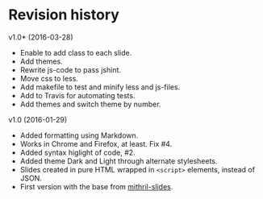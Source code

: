 Revision history
============================

v1.0* (2016-03-28)

* Enable to add class to each slide.
* Add themes.
* Rewrite js-code to pass jshint.
* Move css to less.
* Add makefile to test and minify less and js-files.
* Add to Travis for automating tests.
* Add themes and switch theme by number.


v1.0 (2016-01-29)

* Added formatting using Markdown.
* Works in Chrome and Firefox, at least. Fix #4.
* Added syntax higlight of code, #2.
* Added theme Dark and Light through alternate stylesheets.
* Slides created in pure HTML wrapped in `<script>` elements, instead of JSON.
* First version with the base from [mithril-slides](https://github.com/wulab/mithril-slides).

